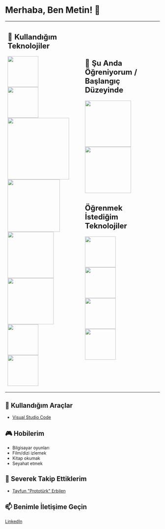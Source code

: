 # Merhaba, Ben Metin! 👋

<table>
<tr>
<td width="50%">

## 🚀 Kullandığım Teknolojiler

<img src="https://img.shields.io/badge/HTML-5-orange?style=flat&logo=html5" width="100"> <br>
<img src="https://img.shields.io/badge/CSS-3-blue?style=flat&logo=css3" width="100"> <br>
<img src="https://img.shields.io/badge/Tailwind%20CSS-Latest-blue?style=flat&logo=tailwind-css" width="200"> <br>
<img src="https://img.shields.io/badge/JavaScript-ES6+-yellow?style=flat&logo=javascript" width="170"> <br>
<img src="https://img.shields.io/badge/React-Latest-blue?style=flat&logo=react" width="150"> <br>
<img src="https://img.shields.io/badge/Node.js-Latest-green?style=flat&logo=node.js" width="150"> <br>
<img src="https://img.shields.io/badge/MongoDB-green?style=flat&logo=mongodb" width="100"> <br>
<img src="https://img.shields.io/badge/VSCode-blue?style=flat&logo=visual-studio-code" width="100">

</td>
<td width="50%">

## 🌱 Şu Anda Öğreniyorum /<br> Başlangıç Düzeyinde 

<img src="https://img.shields.io/badge/React-Latest-blue?style=flat&logo=react" width="150"> <br>
<img src="https://img.shields.io/badge/Node.js-Latest-green?style=flat&logo=node.js" width="150"> <br>

## Öğrenmek İstediğim Teknolojiler

<img src="https://img.shields.io/badge/TypeScript-blue?style=flat&logo=typescript&logoColor=white" width="100"> <br>
<img src="https://img.shields.io/badge/Next.js-black?style=flat&logo=next.js" width="100"> <br>
<img src="https://img.shields.io/badge/GSAP-green?style=flat&logo=greensock&logoColor=white" width="100"> <br>
<img src="https://img.shields.io/badge/Tree.js-brown?style=flat&logo=tree&logoColor=white" width="100"> <br>

</td>
</tr>
</table>






## 🔧 Kullandığım Araçlar

- [Visual Studio Code](https://code.visualstudio.com/)

## 🎮 Hobilerim

- Bilgisayar oyunları
- Film/dizi izlemek
- Kitap okumak
- Seyahat etmek

## 👑 Severek Takip Ettiklerim
- [Tayfun "Prototürk" Erbilen](https://github.com/tayfunerbilen)

## 📫 Benimle İletişime Geçin

[LinkedIn](https://www.linkedin.com/in/nuh-metin-karabulut-73441b265/)

